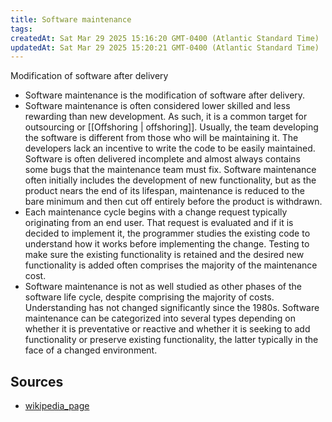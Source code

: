 ```yaml
---
title: Software maintenance
tags: 
createdAt: Sat Mar 29 2025 15:16:20 GMT-0400 (Atlantic Standard Time)
updatedAt: Sat Mar 29 2025 15:20:21 GMT-0400 (Atlantic Standard Time)
---
```



Modification of software after delivery

- Software maintenance is the modification of software after delivery.
- Software maintenance is often considered lower skilled and less rewarding than new development. As such, it is a common target for outsourcing or [[Offshoring | offshoring]]. Usually, the team developing the software is different from those who will be maintaining it. The developers lack an incentive to write the code to be easily maintained. Software is often delivered incomplete and almost always contains some bugs that the maintenance team must fix. Software maintenance often initially includes the development of new functionality, but as the product nears the end of its lifespan, maintenance is reduced to the bare minimum and then cut off entirely before the product is withdrawn.
- Each maintenance cycle begins with a change request typically originating from an end user. That request is evaluated and if it is decided to implement it, the programmer studies the existing code to understand how it works before implementing the change. Testing to make sure the existing functionality is retained and the desired new functionality is added often comprises the majority of the maintenance cost.
- Software maintenance is not as well studied as other phases of the software life cycle, despite comprising the majority of costs. Understanding has not changed significantly since the 1980s. Software maintenance can be categorized into several types depending on whether it is preventative or reactive and whether it is seeking to add functionality or preserve existing functionality, the latter typically in the face of a changed environment.


## Sources
- [wikipedia_page](https://en.wikipedia.org/wiki/Software_maintenance)
